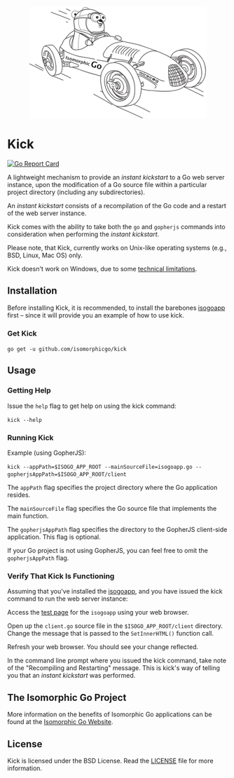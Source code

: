 <p align="center"><a href="http://isomorphicgo.org" target="_blank"><img src="https://github.com/isomorphicgo/isogoapp/blob/master/static/images/isomorphic_go_logo.png"></a></p>

# Kick

[![Go Report Card](https://goreportcard.com/badge/github.com/isomorphicgo/kick)](https://goreportcard.com/report/github.com/isomorphicgo/kick)

A lightweight mechanism to provide an *instant kickstart* to a Go web server instance, upon the modification of a Go source file within a particular project directory (including any subdirectories).

An *instant kickstart* consists of a recompilation of the Go code and a restart of the web server instance.

Kick comes with the ability to take both the `go` and `gopherjs` commands into consideration when performing the *instant kickstart*.

Please note, that Kick, currently works on Unix-like operating systems (e.g., BSD, Linux, Mac OS) only. 

Kick doesn't work on Windows, due to some [technical limitations](https://github.com/fsnotify/fsnotify/issues/53).

## Installation

Before installing Kick, it is recommended, to install the barebones [isogoapp](https://github.com/isomorphicgo/isogoapp) first – since it will provide you an example of how to use kick.

### Get Kick
`go get -u github.com/isomorphicgo/kick`

## Usage

### Getting Help

Issue the `help` flag to get help on using the kick command:

`kick --help`

### Running Kick

Example (using GopherJS):

`kick --appPath=$ISOGO_APP_ROOT --mainSourceFile=isogoapp.go --gopherjsAppPath=$ISOGO_APP_ROOT/client`

The `appPath` flag specifies the project directory where the Go application resides.

The `mainSourceFile` flag specifies the Go source file that implements the main function.

The `gopherjsAppPath` flag specifies the directory to the GopherJS client-side application. This flag is optional.

If your Go project is not using GopherJS, you can feel free to omit the `gopherjsAppPath` flag.

### Verify That Kick Is Functioning

Assuming that you've installed the [isogoapp](https://github.com/isomorphicgo/isogo), and you have issued the kick command to run the web server instance:

Access the [test page](http://localhost:8080) for the `isogoapp` using your web browser.

Open up the `client.go` source file in the `$ISOGO_APP_ROOT/client` directory. Change the message that is passed to the `SetInnerHTML()` function call.

Refresh your web browser. You should see your change reflected.

In the command line prompt where you issued the kick command, take note of the "Recompiling and Restarting" message. This is kick's way of telling you that an *instant kickstart* was performed.


## The Isomorphic Go Project
More information on the benefits of Isomorphic Go applications can be found at the [Isomorphic Go Website](http://isomorphicgo.org).

## License
Kick is licensed under the BSD License. Read the [LICENSE](https://github.com/isomorphicgo/kick/blob/master/LICENSE) file for more information.